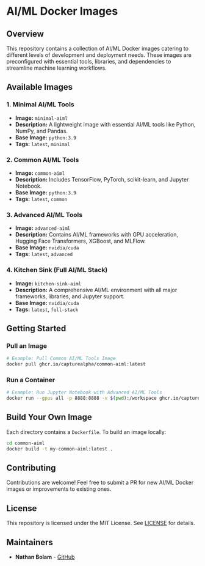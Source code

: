 # AI/ML Docker Images

## Overview
This repository contains a collection of AI/ML Docker images catering to different levels of development and deployment needs. These images are preconfigured with essential tools, libraries, and dependencies to streamline machine learning workflows.

## Available Images

### 1. Minimal AI/ML Tools
- **Image:** `minimal-aiml`
- **Description:** A lightweight image with essential AI/ML tools like Python, NumPy, and Pandas.
- **Base Image:** `python:3.9`
- **Tags:** `latest`, `minimal`

### 2. Common AI/ML Tools
- **Image:** `common-aiml`
- **Description:** Includes TensorFlow, PyTorch, scikit-learn, and Jupyter Notebook.
- **Base Image:** `python:3.9`
- **Tags:** `latest`, `common`

### 3. Advanced AI/ML Tools
- **Image:** `advanced-aiml`
- **Description:** Contains AI/ML frameworks with GPU acceleration, Hugging Face Transformers, XGBoost, and MLFlow.
- **Base Image:** `nvidia/cuda`
- **Tags:** `latest`, `advanced`

### 4. Kitchen Sink (Full AI/ML Stack)
- **Image:** `kitchen-sink-aiml`
- **Description:** A comprehensive AI/ML environment with all major frameworks, libraries, and Jupyter support.
- **Base Image:** `nvidia/cuda`
- **Tags:** `latest`, `full-stack`

## Getting Started
### Pull an Image
```sh
# Example: Pull Common AI/ML Tools Image
docker pull ghcr.io/capturealpha/common-aiml:latest
```

### Run a Container
```sh
# Example: Run Jupyter Notebook with Advanced AI/ML Tools
docker run --gpus all -p 8888:8888 -v $(pwd):/workspace ghcr.io/capturealpha/advanced-aiml
```

## Build Your Own Image
Each directory contains a `Dockerfile`. To build an image locally:
```sh
cd common-aiml
docker build -t my-common-aiml:latest .
```

## Contributing
Contributions are welcome! Feel free to submit a PR for new AI/ML Docker images or improvements to existing ones.

## License
This repository is licensed under the MIT License. See [LICENSE](LICENSE) for details.

## Maintainers
- **Nathan Bolam** - [GitHub](https://github.com/natebolam)

